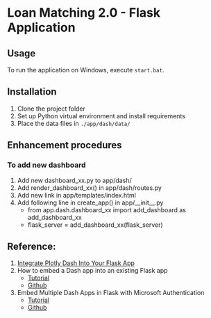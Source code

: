 # Loan Matching 2.0 - Flask Application

## Usage
To run the application on Windows, execute `start.bat`.

## Installation
1. Clone the project folder
2. Set up Python virtual environment and install requirements
3. Place the data files in `./app/dash/data/`

## Enhancement procedures
### To add new dashboard
1. Add new dashboard_xx.py to app/dash/
2. Add render_dashboard_xx() in app/dash/routes.py
3. Add new link in app/templates/index.html
4. Add following line in create_app() in app/\_\_init\_\_.py
    - from app.dash.dashboard_xx import add_dashboard as add_dashboard_xx
    - flask_server = add_dashboard_xx(flask_server)

## Reference:
1. [Integrate Plotly Dash Into Your Flask App](https://hackersandslackers.com/plotly-dash-with-flask/)
2. How to embed a Dash app into an existing Flask app
    - [Tutorial](https://medium.com/@olegkomarov_77860/how-to-embed-a-dash-app-into-an-existing-flask-app-ea05d7a2210b)
    - [Github](https://github.com/okomarov/dash_on_flask)
3. Embed Multiple Dash Apps in Flask with Microsoft Authentication
    - [Tutorial](https://towardsdatascience.com/embed-multiple-dash-apps-in-flask-with-microsoft-authenticatio-44b734f74532)
    - [Github](https://github.com/shkiefer/dash_in_flask_msal/tree/basic)

